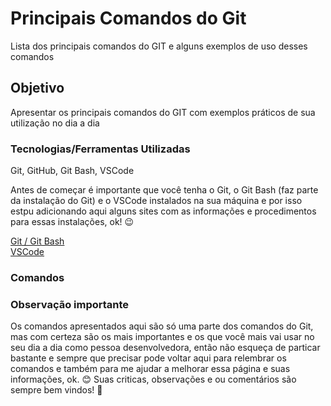 # Principais Comandos do Git
Lista dos principais comandos do GIT e alguns exemplos de uso desses comandos

## Objetivo
Apresentar os principais comandos do GIT com exemplos práticos de sua utilização no dia a dia

### Tecnologias/Ferramentas Utilizadas
Git, GitHub, Git Bash, VSCode

Antes de começar é importante que você tenha o Git, o Git Bash (faz parte da instalação do Git) e o VSCode instalados na sua máquina e por isso estpu adicionando aqui alguns sites com as informações e procedimentos para essas instalações, ok! 😉

[Git / Git Bash](https://git-scm.com/book/pt-br/v2/Come%C3%A7ando-Instalando-o-Git)  
[VSCode](https://code.visualstudio.com/docs)

### Comandos


### Observação importante 
Os comandos apresentados aqui são só uma parte dos comandos do Git, mas com certeza são os mais importantes e os que você mais vai usar no seu dia a dia como pessoa desenvolvedora, então não esqueça de particar bastante e sempre que precisar pode voltar aqui para relembrar os comandos e também para me ajudar a melhorar essa página e suas informações, ok. 😊
Suas criticas, observações e ou comentários são sempre bem vindos! 👊
